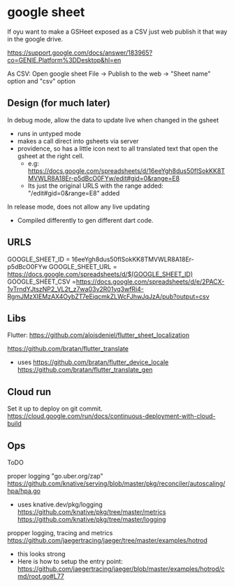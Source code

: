 # google sheet

If oyu want to make a GSHeet exposed as a CSV just web publish it that way in the google drive.

https://support.google.com/docs/answer/183965?co=GENIE.Platform%3DDesktop&hl=en

As CSV:
Open google sheet
File -> Publish to the web -> "Sheet name" option and "csv" option





## Design (for much later)

In debug mode, allow the data to update live when changed in the gsheet
- runs in untyped mode
- makes a call direct into gsheets via server
- providence, so has a little icon next to all translated text that open the gsheet at the right cell.
	- e.g: https://docs.google.com/spreadsheets/d/16eeYgh8dus50fISokKK8TMVWLR8A18Er-p5dBcO0FYw/edit#gid=0&range=E8
	- Its just the original URLS with the range added: "/edit#gid=0&range=E8" added

In release mode, does not allow any live updating
- Compiled differently to gen different dart code.

## URLS

GOOGLE_SHEET_ID = 16eeYgh8dus50fISokKK8TMVWLR8A18Er-p5dBcO0FYw
GOOGLE_SHEET_URL = https://docs.google.com/spreadsheets/d/$(GOOGLE_SHEET_ID)
GOOGLE_SHEET_CSV =https://docs.google.com/spreadsheets/d/e/2PACX-1vTrndYJtszNP2_VL2t_z7wa03v2R01yq3wfRi4-RgmJMzXIEMzAX4OybZT7eEiqcmkZLWcFJhwJqJzA/pub?output=csv

## Libs

Flutter: https://github.com/aloisdeniel/flutter_sheet_localization

https://github.com/bratan/flutter_translate
- uses https://github.com/bratan/flutter_device_locale
https://github.com/bratan/flutter_translate_gen



## Cloud run

Set it up to deploy on git commit.
https://cloud.google.com/run/docs/continuous-deployment-with-cloud-build

## Ops

ToDO

proper logging
"go.uber.org/zap"
https://github.com/knative/serving/blob/master/pkg/reconciler/autoscaling/hpa/hpa.go
- uses knative.dev/pkg/logging
https://github.com/knative/pkg/tree/master/metrics
https://github.com/knative/pkg/tree/master/logging


propper logging, tracing and metrics
https://github.com/jaegertracing/jaeger/tree/master/examples/hotrod
- this looks strong
- Here is how to setup the entry point: https://github.com/jaegertracing/jaeger/blob/master/examples/hotrod/cmd/root.go#L77
